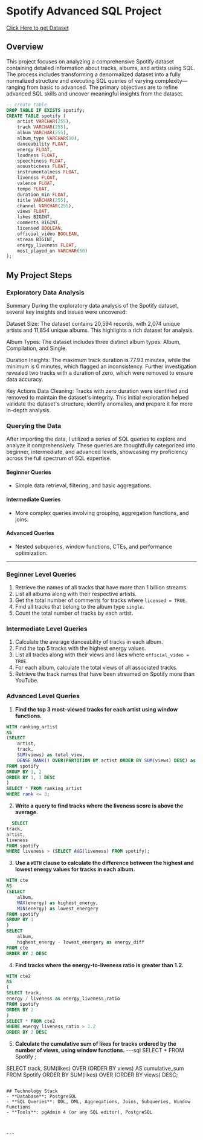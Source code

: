 # Spotify Advanced SQL Project 

[Click Here to get Dataset](https://www.kaggle.com/datasets/sanjanchaudhari/spotify-dataset)

## Overview
This project focuses on analyzing a comprehensive Spotify dataset containing detailed information about tracks, albums, and artists using SQL. The process includes transforming a denormalized dataset into a fully normalized structure and executing SQL queries of varying complexity—ranging from basic to advanced. The primary objectives are to refine advanced SQL skills and uncover meaningful insights from the dataset.
```sql
-- create table
DROP TABLE IF EXISTS spotify;
CREATE TABLE spotify (
    artist VARCHAR(255),
    track VARCHAR(255),
    album VARCHAR(255),
    album_type VARCHAR(50),
    danceability FLOAT,
    energy FLOAT,
    loudness FLOAT,
    speechiness FLOAT,
    acousticness FLOAT,
    instrumentalness FLOAT,
    liveness FLOAT,
    valence FLOAT,
    tempo FLOAT,
    duration_min FLOAT,
    title VARCHAR(255),
    channel VARCHAR(255),
    views FLOAT,
    likes BIGINT,
    comments BIGINT,
    licensed BOOLEAN,
    official_video BOOLEAN,
    stream BIGINT,
    energy_liveness FLOAT,
    most_played_on VARCHAR(50)
);
```
## My Project Steps

### Exploratory Data Analysis
Summary
During the exploratory data analysis of the Spotify dataset, several key insights and issues were uncovered:

Dataset Size:
The dataset contains 20,594 records, with 2,074 unique artists and 11,854 unique albums. This highlights a rich dataset for analysis.

Album Types:
The dataset includes three distinct album types: Album, Compilation, and Single.

Duration Insights:
The maximum track duration is 77.93 minutes, while the minimum is 0 minutes, which flagged an inconsistency. Further investigation revealed two tracks with a duration of zero, which were removed to ensure data accuracy.

Key Actions
Data Cleaning:
Tracks with zero duration were identified and removed to maintain the dataset's integrity.
This initial exploration helped validate the dataset's structure, identify anomalies, and prepare it for more in-depth analysis.

### Querying the Data
After importing the data, I utilized a series of SQL queries to explore and analyze it comprehensively. These queries are thoughtfully categorized into beginner, intermediate, and advanced levels, showcasing my proficiency across the full spectrum of SQL expertise.

#### Beginner Queries
- Simple data retrieval, filtering, and basic aggregations.
  
#### Intermediate Queries
- More complex queries involving grouping, aggregation functions, and joins.
  
#### Advanced Queries
- Nested subqueries, window functions, CTEs, and performance optimization.
  
---

### Beginner Level Queries
1. Retrieve the names of all tracks that have more than 1 billion streams.
2. List all albums along with their respective artists.
3. Get the total number of comments for tracks where `licensed = TRUE`.
4. Find all tracks that belong to the album type `single`.
5. Count the total number of tracks by each artist.

### Intermediate Level Queries
1. Calculate the average danceability of tracks in each album.
2. Find the top 5 tracks with the highest energy values.
3. List all tracks along with their views and likes where `official_video = TRUE`.
4. For each album, calculate the total views of all associated tracks.
5. Retrieve the track names that have been streamed on Spotify more than YouTube.

### Advanced Level Queries
1. **Find the top 3 most-viewed tracks for each artist using window functions.**
```sql
WITH ranking_artist
AS
(SELECT 
	artist,
	track,
	SUM(views) as total_view,
	DENSE_RANK() OVER(PARTITION BY artist ORDER BY SUM(views) DESC) as rank 
FROM spotify 
GROUP BY 1, 2
ORDER BY 1, 3 DESC
)
SELECT * FROM ranking_artist 
WHERE rank <= 3;
```

2. **Write a query to find tracks where the liveness score is above the average.**
 ```sql
   SELECT
track,
artist,
liveness
FROM spotify
WHERE liveness > (SELECT AVG(liveness) FROM spotify);
```

3.  **Use a `WITH` clause to calculate the difference between the highest and lowest energy values for tracks in each album.**
```sql
WITH cte
AS
(SELECT 
	album,
	MAX(energy) as highest_energy,
	MIN(energy) as lowest_energery
FROM spotify
GROUP BY 1
)
SELECT 
	album,
	highest_energy - lowest_energery as energy_diff
FROM cte
ORDER BY 2 DESC
```
   
4. **Find tracks where the energy-to-liveness ratio is greater than 1.2.**
```sql
WITH cte2
AS
(
SELECT track, 
energy / liveness as energy_liveness_ratio
FROM spotify
ORDER BY 2
)
SELECT * FROM cte2
WHERE energy_liveness_ratio > 1.2
ORDER BY 2 DESC
```
5. **Calculate the cumulative sum of likes for tracks ordered by the number of views, using window functions.**
---sql
SELECT * FROM Spotify ;

SELECT 
	track,
	SUM(likes) OVER (ORDER BY views) AS cumulative_sum
FROM Spotify
	ORDER BY SUM(likes) OVER (ORDER BY views) DESC;
```

## Technology Stack
- **Database**: PostgreSQL
- **SQL Queries**: DDL, DML, Aggregations, Joins, Subqueries, Window Functions
- **Tools**: pgAdmin 4 (or any SQL editor), PostgreSQL



---
